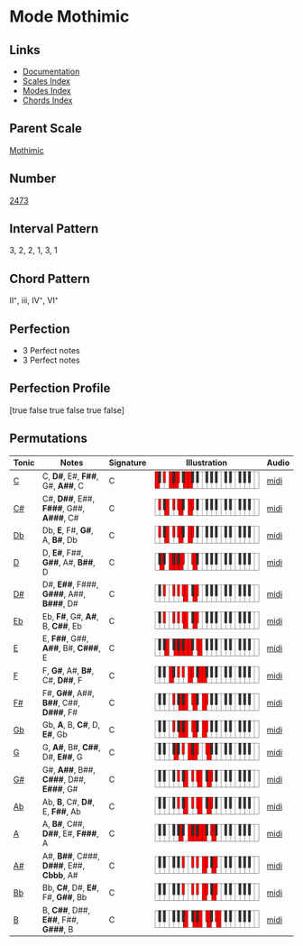 # Mode Mothimic

## Links

- [Documentation](README.md)
- [Scales Index](Scales.md)
- [Modes Index](Modes.md)
- [Chords Index](Chords.md)

## Parent Scale

[Mothimic](ScaleMothimic.md)

## Number

[2473](https://ianring.com/musictheory/scales/2473)

## Interval Pattern

3, 2, 2, 1, 3, 1

## Chord Pattern

II⁺, iii, IV⁺, VI⁺

## Perfection

- 3 Perfect notes
- 3 Perfect notes

## Perfection Profile

[true false true false true false]

## Permutations

| Tonic | Notes | Signature | Illustration | Audio |
|-------|-------|-----------|--------------|-------|
| [C](ModeCNaturalMothimic.md) | C, **D#**, E#, **F##**, G#, **A##**, C | C | ![CNaturalMothimic](ModeCNaturalMothimic.png) | [midi](https://github.com/edipermadi/music/blob/main/docs/ModeCNaturalMothimic.mid?raw=true) |
| [C#](ModeCSharpMothimic.md) | C#, **D##**, E##, **F###**, G##, **A###**, C# | C | ![CSharpMothimic](ModeCSharpMothimic.png) | [midi](https://github.com/edipermadi/music/blob/main/docs/ModeCSharpMothimic.mid?raw=true) |
| [Db](ModeDFlatMothimic.md) | Db, **E**, F#, **G#**, A, **B#**, Db | C | ![DFlatMothimic](ModeDFlatMothimic.png) | [midi](https://github.com/edipermadi/music/blob/main/docs/ModeDFlatMothimic.mid?raw=true) |
| [D](ModeDNaturalMothimic.md) | D, **E#**, F##, **G##**, A#, **B##**, D | C | ![DNaturalMothimic](ModeDNaturalMothimic.png) | [midi](https://github.com/edipermadi/music/blob/main/docs/ModeDNaturalMothimic.mid?raw=true) |
| [D#](ModeDSharpMothimic.md) | D#, **E##**, F###, **G###**, A##, **B###**, D# | C | ![DSharpMothimic](ModeDSharpMothimic.png) | [midi](https://github.com/edipermadi/music/blob/main/docs/ModeDSharpMothimic.mid?raw=true) |
| [Eb](ModeEFlatMothimic.md) | Eb, **F#**, G#, **A#**, B, **C##**, Eb | C | ![EFlatMothimic](ModeEFlatMothimic.png) | [midi](https://github.com/edipermadi/music/blob/main/docs/ModeEFlatMothimic.mid?raw=true) |
| [E](ModeENaturalMothimic.md) | E, **F##**, G##, **A##**, B#, **C###**, E | C | ![ENaturalMothimic](ModeENaturalMothimic.png) | [midi](https://github.com/edipermadi/music/blob/main/docs/ModeENaturalMothimic.mid?raw=true) |
| [F](ModeFNaturalMothimic.md) | F, **G#**, A#, **B#**, C#, **D##**, F | C | ![FNaturalMothimic](ModeFNaturalMothimic.png) | [midi](https://github.com/edipermadi/music/blob/main/docs/ModeFNaturalMothimic.mid?raw=true) |
| [F#](ModeFSharpMothimic.md) | F#, **G##**, A##, **B##**, C##, **D###**, F# | C | ![FSharpMothimic](ModeFSharpMothimic.png) | [midi](https://github.com/edipermadi/music/blob/main/docs/ModeFSharpMothimic.mid?raw=true) |
| [Gb](ModeGFlatMothimic.md) | Gb, **A**, B, **C#**, D, **E#**, Gb | C | ![GFlatMothimic](ModeGFlatMothimic.png) | [midi](https://github.com/edipermadi/music/blob/main/docs/ModeGFlatMothimic.mid?raw=true) |
| [G](ModeGNaturalMothimic.md) | G, **A#**, B#, **C##**, D#, **E##**, G | C | ![GNaturalMothimic](ModeGNaturalMothimic.png) | [midi](https://github.com/edipermadi/music/blob/main/docs/ModeGNaturalMothimic.mid?raw=true) |
| [G#](ModeGSharpMothimic.md) | G#, **A##**, B##, **C###**, D##, **E###**, G# | C | ![GSharpMothimic](ModeGSharpMothimic.png) | [midi](https://github.com/edipermadi/music/blob/main/docs/ModeGSharpMothimic.mid?raw=true) |
| [Ab](ModeAFlatMothimic.md) | Ab, **B**, C#, **D#**, E, **F##**, Ab | C | ![AFlatMothimic](ModeAFlatMothimic.png) | [midi](https://github.com/edipermadi/music/blob/main/docs/ModeAFlatMothimic.mid?raw=true) |
| [A](ModeANaturalMothimic.md) | A, **B#**, C##, **D##**, E#, **F###**, A | C | ![ANaturalMothimic](ModeANaturalMothimic.png) | [midi](https://github.com/edipermadi/music/blob/main/docs/ModeANaturalMothimic.mid?raw=true) |
| [A#](ModeASharpMothimic.md) | A#, **B##**, C###, **D###**, E##, **Cbbb**, A# | C | ![ASharpMothimic](ModeASharpMothimic.png) | [midi](https://github.com/edipermadi/music/blob/main/docs/ModeASharpMothimic.mid?raw=true) |
| [Bb](ModeBFlatMothimic.md) | Bb, **C#**, D#, **E#**, F#, **G##**, Bb | C | ![BFlatMothimic](ModeBFlatMothimic.png) | [midi](https://github.com/edipermadi/music/blob/main/docs/ModeBFlatMothimic.mid?raw=true) |
| [B](ModeBNaturalMothimic.md) | B, **C##**, D##, **E##**, F##, **G###**, B | C | ![BNaturalMothimic](ModeBNaturalMothimic.png) | [midi](https://github.com/edipermadi/music/blob/main/docs/ModeBNaturalMothimic.mid?raw=true) |
